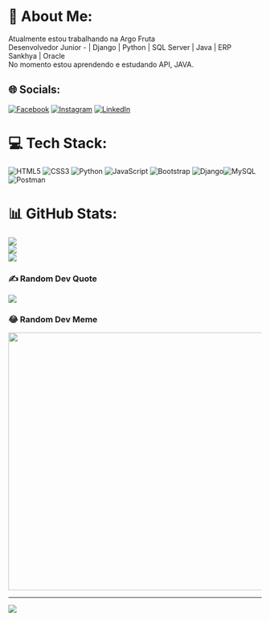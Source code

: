 # 💫 About Me:
 Atualmente estou trabalhando na Argo Fruta
 <br> Desenvolvedor Junior - | Django | Python | SQL Server | Java | ERP Sankhya | Oracle<br> 
 No momento estou aprendendo e estudando API, JAVA.<br>

## 🌐 Socials:
[![Facebook](https://img.shields.io/badge/Facebook-%231877F2.svg?logo=Facebook&logoColor=white)](https://facebook.com/https://www.facebook.com/profile.php?id=100004505103848&mibextid=ZbWKwL) 
[![Instagram](https://img.shields.io/badge/Instagram-%23E4405F.svg?logo=Instagram&logoColor=white)](https://instagram.com/nathan.lp) 
[![LinkedIn](https://img.shields.io/badge/LinkedIn-%230077B5.svg?logo=linkedin&logoColor=white)]([https://www.linkedin.com/in/natanael-lopes-722201136/]) 

# 💻 Tech Stack:
![HTML5](https://img.shields.io/badge/html5-%23E34F26.svg?style=for-the-badge&logo=html5&logoColor=white) ![CSS3](https://img.shields.io/badge/css3-%231572B6.svg?style=for-the-badge&logo=css3&logoColor=white) ![Python](https://img.shields.io/badge/python-3670A0?style=for-the-badge&logo=python&logoColor=ffdd54) ![JavaScript](https://img.shields.io/badge/javascript-%23323330.svg?style=for-the-badge&logo=javascript&logoColor=%23F7DF1E)  ![Bootstrap](https://img.shields.io/badge/bootstrap-%23563D7C.svg?style=for-the-badge&logo=bootstrap&logoColor=white) ![Django](https://img.shields.io/badge/django-%23092E20.svg?style=for-the-badge&logo=django&logoColor=white)![MySQL](https://img.shields.io/badge/mysql-%2300f.svg?style=for-the-badge&logo=mysql&logoColor=white) ![Postman](https://img.shields.io/badge/Postman-FF6C37?style=for-the-badge&logo=postman&logoColor=white)
# 📊 GitHub Stats:
![](https://github-readme-stats.vercel.app/api?username=nth&theme=dark&hide_border=false&include_all_commits=false&count_private=false)<br/>
![](https://github-readme-streak-stats.herokuapp.com/?user=nth&theme=dark&hide_border=false)<br/>
![](https://github-readme-stats.vercel.app/api/top-langs/?username=nth&theme=dark&hide_border=false&include_all_commits=false&count_private=false&layout=compact)

### ✍️ Random Dev Quote
![](https://quotes-github-readme.vercel.app/api?type=horizontal&theme=tokyonight)

### 😂 Random Dev Meme
<img src="https://random-memer.herokuapp.com/" width="512px"/>

---
[![](https://visitcount.itsvg.in/api?id=nth&icon=0&color=0)](https://visitcount.itsvg.in)

<!-- Proudly created with GPRM ( https://gprm.itsvg.in ) -->
